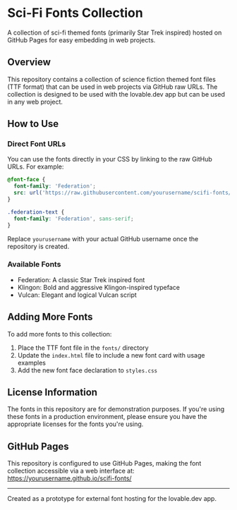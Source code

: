 # Sci-Fi Fonts Collection

A collection of sci-fi themed fonts (primarily Star Trek inspired) hosted on GitHub Pages for easy embedding in web projects.

## Overview

This repository contains a collection of science fiction themed font files (TTF format) that can be used in web projects via GitHub raw URLs. The collection is designed to be used with the lovable.dev app but can be used in any web project.

## How to Use

### Direct Font URLs

You can use the fonts directly in your CSS by linking to the raw GitHub URLs. For example:

```css
@font-face {
  font-family: 'Federation';
  src: url('https://raw.githubusercontent.com/yourusername/scifi-fonts/main/fonts/federation.ttf') format('truetype');
}

.federation-text {
  font-family: 'Federation', sans-serif;
}
```

Replace `yourusername` with your actual GitHub username once the repository is created.

### Available Fonts

- Federation: A classic Star Trek inspired font
- Klingon: Bold and aggressive Klingon-inspired typeface
- Vulcan: Elegant and logical Vulcan script

## Adding More Fonts

To add more fonts to this collection:

1. Place the TTF font file in the `fonts/` directory
2. Update the `index.html` file to include a new font card with usage examples
3. Add the new font face declaration to `styles.css`

## License Information

The fonts in this repository are for demonstration purposes. If you're using these fonts in a production environment, please ensure you have the appropriate licenses for the fonts you're using.

## GitHub Pages

This repository is configured to use GitHub Pages, making the font collection accessible via a web interface at: https://yourusername.github.io/scifi-fonts/

---

Created as a prototype for external font hosting for the lovable.dev app.
